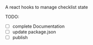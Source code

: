 A react hooks to manage checklist state

TODO:
- [ ] complete Documentation
- [ ] update package.json
- [ ] publish